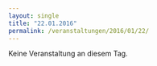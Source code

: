 ```yaml
---
layout: single
title: "22.01.2016"
permalink: /veranstaltungen/2016/01/22/
---
```


Keine Veranstaltung an diesem Tag.
